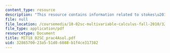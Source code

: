 ```yaml
---
content_type: resource
description: "This resource contains information related to stokes\u2019 theorem."
file: null
file_location: /coursemedia/18-02sc-multivariable-calculus-fall-2010/3286570023a551d06088b1f4ce317382_MIT18_02SC_prac4Asol.pdf
file_type: application/pdf
resourcetype: Document
title: MIT18_02SC_prac4Asol.pdf
uid: 32865700-23a5-51d0-6088-b1f4ce317382
---
```

